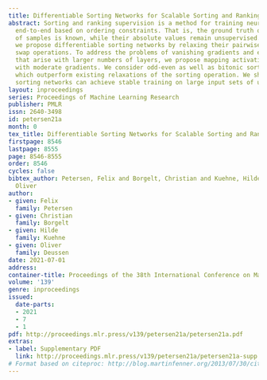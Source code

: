 ```yaml
---
title: Differentiable Sorting Networks for Scalable Sorting and Ranking Supervision
abstract: Sorting and ranking supervision is a method for training neural networks
  end-to-end based on ordering constraints. That is, the ground truth order of sets
  of samples is known, while their absolute values remain unsupervised. For that,
  we propose differentiable sorting networks by relaxing their pairwise conditional
  swap operations. To address the problems of vanishing gradients and extensive blurring
  that arise with larger numbers of layers, we propose mapping activations to regions
  with moderate gradients. We consider odd-even as well as bitonic sorting networks,
  which outperform existing relaxations of the sorting operation. We show that bitonic
  sorting networks can achieve stable training on large input sets of up to 1024 elements.
layout: inproceedings
series: Proceedings of Machine Learning Research
publisher: PMLR
issn: 2640-3498
id: petersen21a
month: 0
tex_title: Differentiable Sorting Networks for Scalable Sorting and Ranking Supervision
firstpage: 8546
lastpage: 8555
page: 8546-8555
order: 8546
cycles: false
bibtex_author: Petersen, Felix and Borgelt, Christian and Kuehne, Hilde and Deussen,
  Oliver
author:
- given: Felix
  family: Petersen
- given: Christian
  family: Borgelt
- given: Hilde
  family: Kuehne
- given: Oliver
  family: Deussen
date: 2021-07-01
address:
container-title: Proceedings of the 38th International Conference on Machine Learning
volume: '139'
genre: inproceedings
issued:
  date-parts:
  - 2021
  - 7
  - 1
pdf: http://proceedings.mlr.press/v139/petersen21a/petersen21a.pdf
extras:
- label: Supplementary PDF
  link: http://proceedings.mlr.press/v139/petersen21a/petersen21a-supp.pdf
# Format based on citeproc: http://blog.martinfenner.org/2013/07/30/citeproc-yaml-for-bibliographies/
---
```

